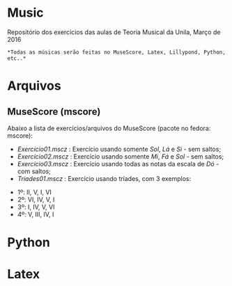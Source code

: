 # Music

Repositório dos exercícios das aulas de Teoria Musical da Unila, Março de 2016

	*Todas as músicas serão feitas no MuseScore, Latex, Lillypond, Python, etc..*

# Arquivos

## MuseScore (mscore)

Abaixo a lista de exercícios/arquivos do MuseScore (pacote no fedora: mscore):

- *Exercício01.mscz* : Exercício usando somente *Sol*, *Lá* e *Si* - sem saltos;
- *Exercício02.mscz* : Exercício usando somente *Mi*, *Fá* e *Sol* - sem saltos;
- *Exercício03.mscz* : Exercício usando todas as notas da escala de *Dó* - com saltos;
- *Triades01.mscz* : Exercício usando tríades, com 3 exemplos:
 * 1º: II, V, I, VI
 * 2º: VI, IV, V, I
 * 3º: I, IV, V, VI
 * 4º: V, III, IV, I
 
# Python

# Latex


